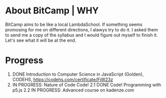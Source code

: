 # About BitCamp | WHY
BitCamp aims to be like a local LambdaSchool. 
If something seems promosing for me on different directions, I alawys try to do it.
I asked them to send me a copy of the syllabus and I would figure out myself to finish it.
Let's see what it will be at the end.


# Progress

1. DONE Introduction to Computer Science in JavaScript (Golden), CODEHS, https://codehs.com/certificate/FjW23z
2. IN PROGRESS: Nature of Code Code!
2.1 DONE Code! Programming with p5.js
2.2 IN PROGRESS: Advanced course on kadenze.com
